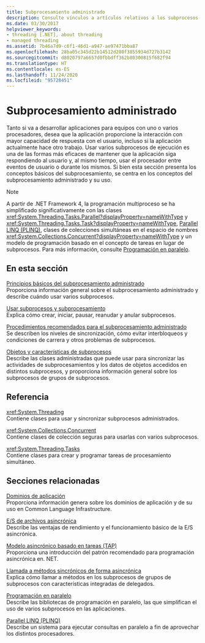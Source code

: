 ```yaml
---
title: Subprocesamiento administrado
description: Consulte vínculos a artículos relativos a los subprocesos administrados en .NET, con los aspectos básicos, los procedimientos recomendados, las características y los objetos de los subprocesos, otras páginas de referencia y mucho más.
ms.date: 03/30/2017
helpviewer_keywords:
- threading [.NET], about threading
- managed threading
ms.assetid: 7b46a7d9-c6f1-46d1-a947-ae97471bba87
ms.openlocfilehash: 28ba05c345d22b14512d280f3855934d727b3142
ms.sourcegitcommit: d8020797a6657d0fbbdff362b80300815f682f94
ms.translationtype: HT
ms.contentlocale: es-ES
ms.lasthandoff: 11/24/2020
ms.locfileid: "95728451"
---
```

# <a name="managed-threading"></a>Subprocesamiento administrado

Tanto si va a desarrollar aplicaciones para equipos con uno o varios procesadores, desea que la aplicación proporcione la interacción con mayor capacidad de respuesta con el usuario, incluso si la aplicación actualmente hace otro trabajo. Usar varios subprocesos de ejecución es una de las formas más eficaces de mantener que la aplicación siga respondiendo al usuario y, al mismo tiempo, usar el procesador entre eventos de usuario o durante los mismos. Si bien esta sección presenta los conceptos básicos del subprocesamiento, se centra en los conceptos del subprocesamiento administrado y su uso.  
  
> [!NOTE]
> A partir de .NET Framework 4, la programación multiproceso se ha simplificado significativamente con las clases <xref:System.Threading.Tasks.Parallel?displayProperty=nameWithType> y <xref:System.Threading.Tasks.Task?displayProperty=nameWithType>, [Parallel LINQ (PLINQ)](../parallel-programming/introduction-to-plinq.md), clases de colecciones simultáneas en el espacio de nombres <xref:System.Collections.Concurrent?displayProperty=nameWithType> y un modelo de programación basado en el concepto de tareas en lugar de subprocesos. Para más información, consulte [Programación en paralelo](../parallel-programming/index.md).  
  
## <a name="in-this-section"></a>En esta sección  

 [Principios básicos del subprocesamiento administrado](managed-threading-basics.md)  
 Proporciona información general sobre el subprocesamiento administrado y describe cuándo usar varios subprocesos.  
  
 [Usar subprocesos y subprocesamiento](using-threads-and-threading.md)  
 Explica cómo crear, iniciar, pausar, reanudar y anular subprocesos.  
  
 [Procedimientos recomendados para el subprocesamiento administrado](managed-threading-best-practices.md)  
 Se describen los niveles de sincronización, cómo evitar interbloqueos y condiciones de carrera y otros problemas de subprocesos.  
  
 [Objetos y características de subprocesos](threading-objects-and-features.md)  
 Describe las clases administradas que puede usar para sincronizar las actividades de subprocesamientos y los datos de objetos accedidos en distintos subprocesos, y proporciona información general sobre los subprocesos de grupos de subprocesos.  
  
## <a name="reference"></a>Referencia  

 <xref:System.Threading>  
 Contiene clases para usar y sincronizar subprocesos administrados.  
  
 <xref:System.Collections.Concurrent>  
 Contiene clases de colección seguras para usarlas con varios subprocesos.  
  
 <xref:System.Threading.Tasks>  
 Contiene clases para crear y programar tareas de procesamiento simultáneo.  
  
## <a name="related-sections"></a>Secciones relacionadas  

 [Dominios de aplicación](../../framework/app-domains/application-domains.md)  
 Proporciona información genera sobre los dominios de aplicación y de su uso en Common Language Infrastructure.  
  
 [E/S de archivos asincrónica](../io/asynchronous-file-i-o.md)  
 Describe las ventajas de rendimiento y el funcionamiento básico de la E/S asincrónica.  
  
 [Modelo asincrónico basado en tareas (TAP)](../asynchronous-programming-patterns/task-based-asynchronous-pattern-tap.md)  
 Proporciona una introducción del patrón recomendado para programación asincrónica en. NET.  
  
 [Llamada a métodos sincrónicos de forma asincrónica](../asynchronous-programming-patterns/calling-synchronous-methods-asynchronously.md)  
 Explica cómo llamar a métodos en los subprocesos de grupos de subprocesos con características integradas de delegados.  
  
 [Programación en paralelo](../parallel-programming/index.md)  
 Describe las bibliotecas de programación en paralelo, las que simplifican el uso de varios subprocesos en las aplicaciones.  
  
 [Parallel LINQ (PLINQ)](../parallel-programming/introduction-to-plinq.md)  
 Describe un sistema para ejecutar consultas en paralelo a fin de aprovechar los distintos procesadores.
